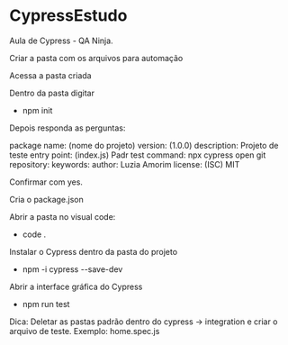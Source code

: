 # CypressEstudo
Aula de Cypress - QA Ninja.

Criar a pasta com os arquivos para automação

Acessa a pasta criada

Dentro da pasta digitar

 - npm init

Depois responda as  perguntas:

package name: (nome do projeto)
version: (1.0.0)
description: Projeto de teste
entry point: (index.js) Padr
test command: npx cypress open
git repository:
keywords:
author: Luzia Amorim
license: (ISC) MIT


Confirmar com yes.

Cria o package.json

Abrir a pasta no visual code: 

 - code .

Instalar o Cypress dentro da pasta do projeto

 - npm -i cypress --save-dev

Abrir a interface gráfica do Cypress
 
 - npm run test

 Dica: Deletar as pastas padrão dentro do cypress -> integration e criar o arquivo de teste. Exemplo: home.spec.js



